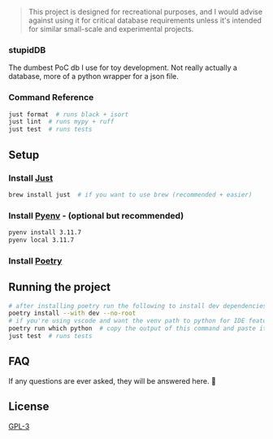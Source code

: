 >This project is designed for recreational purposes, and I would advise against using it for critical database requirements unless it's intended for similar small-scale and experimental projects.

### stupidDB

The dumbest PoC db I use for toy development. Not really actually a database, more of a python wrapper for a json file.

### Command Reference
```bash
just format  # runs black + isort
just lint  # runs mypy + ruff
just test  # runs tests
```

## Setup

### Install [Just](https://github.com/casey/just)
```bash
brew install just  # if you want to use brew (recommended + easier)
```

### Install [Pyenv](https://github.com/pyenv/pyenv) - (optional but recommended)
```bash
pyenv install 3.11.7
pyenv local 3.11.7
```

### Install [Poetry](https://python-poetry.org/docs/)

## Running the project
```bash
# after installing poetry run the following to install dev dependencies
poetry install --with dev --no-root
# if you're using vscode and want the venv path to python for IDE features
poetry run which python  # copy the output of this command and paste it into your .vscode/settings.json {"python.defaultInterpreterPath": PATH}
just test  # runs tests
```

## FAQ

If any questions are ever asked, they will be answered here. 🙋

## License

[GPL-3](https://choosealicense.com/licenses/gpl-3.0/)
